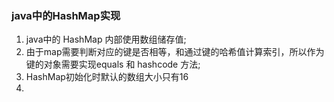 ### java中的HashMap实现

1. java中的 HashMap 内部使用数组储存值;
2. 由于map需要判断对应的键是否相等，和通过键的哈希值计算索引，所以作为键的对象需要实现equals 和 hashcode 方法;
3. HashMap初始化时默认的数组大小只有16
4. 